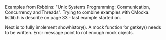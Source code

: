 Examples from Robbins: "Unix Systems Programming: Communication, Concurrency and Threads". Trying to combine examples with
CMocka. listlib.h is describe on page 33 - last example started on.

Next is to fully implement showhistory(). A mock function for getkey() needs to be written.
Error message point to not enough mock objects.

